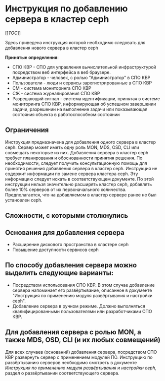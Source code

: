 # Инструкция по добавлению сервера в кластер ceph

[[_TOC_]]

Здесь приведена инструкция которой необходимо следовать для добавления нового сервера в кластер ceph

**Принятые определения**:
- СПО КВР - СПО для управления вычислительной инфраструктурой посредством веб интерфейса в веб браузере.
- Администратор - человек, с ролью "Администратор" в СПО КВР
- Пользователи - люди и сервисы зарегистрированные в СПО КВР
- СМ - система мониторинга СПО КВР
- СЖ - система журналирования СПО КВР
- Разрешающий сигнал - система идентификации, принятая в системе мониторинга СПО КВР, информирующая об успешном завершении задачи, разрешении на выполнение задачи или показывающая состояния объекта в работоспособном состоянии

Ограничения
----

Инструкция предназначена для добавления одного сервера в кластер ceph. Сервер может иметь одну роль MON, MDS, OSD, CLI или совмещать некоторые из них. Добавления сервера в кластер ceph требует планирования и обоснованности принятия решения. По необходимости, следует получить консультационную помощь для принятия решения добавления сервера в кластер ceph. Инструкция не содержит информации по замене сервера кластера ceph. Эту информацию следует искать в соответствующем документе. По этой инструкции нельзя значительно расширять кластер ceph, добавлять более 10% серверов от их первоначального количества. Предполагается, что на добавляемом в кластер сервере ранее не был установлен ceph.

Сложности, с которыми столкнулись
----

Основания для добавления сервера
----

- Расширение дискового пространства в кластере ceph
- Повышение доступности сервисов ceph

По способу добавления сервера можно выделить следующие варианты:
----

- Посредством использования СПО КВР. В этом случае добавление сервера напоминает его развёртывание, описанное в документе "Инструкция по применению модуля развёртывания и настройки ceph".
- Добавление сервера в ручном режиме. Должно выполняться квалифицированными пользователями или разработчиками СПО КВР.

Для добавления сервера с ролью MON, а также MDS, OSD, CLI (и их любых совмещений)
----

Для всех случаев (оснований) добавления сервера, посредством СПО КВР развернуть сервер с применением модулей ПО. Инструкцию по развёртыванию серверов необходимо смотреть в документе *Инструкция по применению модуля развёртывания и настройки ceph*, раздел о развёртывании соответствующего сервера.
